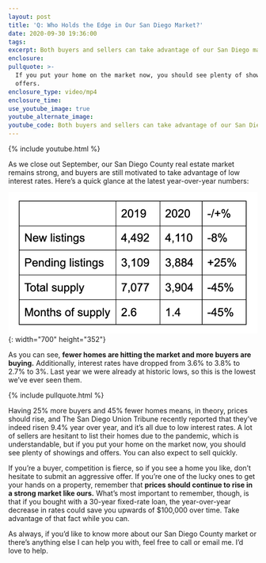 ```yaml
---
layout: post
title: 'Q: Who Holds the Edge in Our San Diego Market?'
date: 2020-09-30 19:36:00
tags:
excerpt: Both buyers and sellers can take advantage of our San Diego market.
enclosure:
pullquote: >-
  If you put your home on the market now, you should see plenty of showings and
  offers.
enclosure_type: video/mp4
enclosure_time:
use_youtube_image: true
youtube_alternate_image:
youtube_code: Both buyers and sellers can take advantage of our San Diego market.
---
```


{% include youtube.html %}

As we close out September, our San Diego County real estate market remains strong, and buyers are still motivated to take advantage of low interest rates. Here’s a quick glance at the latest year-over-year numbers:

![](/uploads/screen-shot-2020-09-30-at-2-49-34-pm.png){: width="700" height="352"}

As you can see, **fewer homes are hitting the market and more buyers are buying.** Additionally, interest rates have dropped from 3.6% to 3.8% to 2.7% to 3%. Last year we were already at historic lows, so this is the lowest we’ve ever seen them.&nbsp;

{% include pullquote.html %}

Having 25% more buyers and 45% fewer homes means, in theory, prices should rise, and The San Diego Union Tribune recently reported that they’ve indeed risen 9.4% year over year, and it’s all due to low interest rates. A lot of sellers are hesitant to list their homes due to the pandemic, which is understandable, but if you put your home on the market now, you should see plenty of showings and offers. You can also expect to sell quickly.&nbsp;

If you’re a buyer, competition is fierce, so if you see a home you like, don’t hesitate to submit an aggressive offer. If you’re one of the lucky ones to get your hands on a property, remember that **prices should continue to rise in a strong market like ours.** What’s most important to remember, though, is that if you bought with a 30-year fixed-rate loan, the year-over-year decrease in rates could save you upwards of $100,000 over time. Take advantage of that fact while you can.&nbsp;

As always, if you’d like to know more about our San Diego County market or there’s anything else I can help you with, feel free to call or email me. I’d love to help.